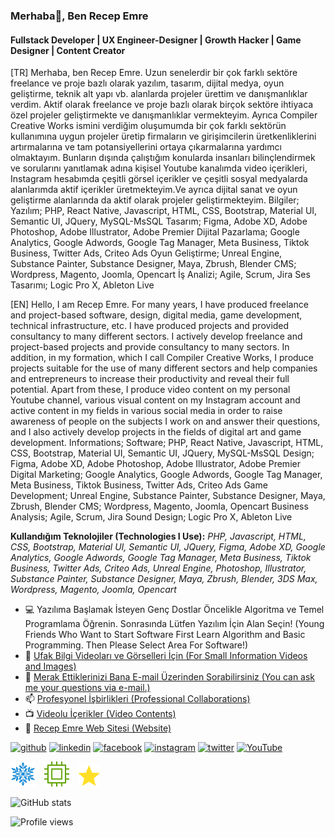 ### Merhaba👋, Ben Recep Emre
#### Fullstack Developer | UX Engineer-Designer | Growth Hacker | Game Designer | Content Creator

[TR] Merhaba, ben Recep Emre. Uzun senelerdir bir çok farklı sektöre freelance ve proje bazlı olarak yazılım, tasarım, dijital medya, oyun geliştirme, teknik alt yapı vb. alanlarda projeler ürettim ve danışmanlıklar verdim. Aktif olarak freelance ve proje bazlı olarak birçok sektöre ihtiyaca özel projeler geliştirmekte ve danışmanlıklar vermekteyim. Ayrıca Compiler Creative Works ismini verdiğim oluşumumda bir çok farklı sektörün kullanımına uygun projeler üretip firmaların ve girişimcilerin üretkenliklerini artırmalarına ve tam potansiyellerini ortaya çıkarmalarına yardımcı olmaktayım. Bunların dışında çalıştığım konularda insanları bilinçlendirmek ve sorularını yanıtlamak adına kişisel Youtube kanalımda video içerikleri, Instagram hesabımda çeşitli görsel içerikler ve çeşitli sosyal medyalarda alanlarımda aktif içerikler üretmekteyim.Ve ayrıca dijital sanat ve oyun geliştirme alanlarında da aktif olarak projeler geliştirmekteyim. Bilgiler; Yazılım; PHP, React Native, Javascript, HTML, CSS, Bootstrap, Material UI, Semantic UI, JQuery, MySQL-MsSQL Tasarım; Figma, Adobe XD, Adobe Photoshop, Adobe Illustrator, Adobe Premier Dijital Pazarlama; Google Analytics, Google Adwords, Google Tag Manager, Meta Business, Tiktok Business, Twitter Ads, Criteo Ads Oyun Geliştirme; Unreal Engine, Substance Painter, Substance Designer, Maya, Zbrush, Blender CMS; Wordpress, Magento, Joomla, Opencart İş Analizi; Agile, Scrum, Jira Ses Tasarımı; Logic Pro X, Ableton Live

[EN] Hello, I am Recep Emre. For many years, I have produced freelance and project-based software, design, digital media, game development, technical infrastructure, etc. I have produced projects and provided consultancy to many different sectors. I actively develop freelance and project-based projects and provide consultancy to many sectors. In addition, in my formation, which I call Compiler Creative Works, I produce projects suitable for the use of many different sectors and help companies and entrepreneurs to increase their productivity and reveal their full potential. Apart from these, I produce video content on my personal Youtube channel, various visual content on my Instagram account and active content in my fields in various social media in order to raise awareness of people on the subjects I work on and answer their questions, and I also actively develop projects in the fields of digital art and game development. Informations; Software; PHP, React Native, Javascript, HTML, CSS, Bootstrap, Material UI, Semantic UI, JQuery, MySQL-MsSQL Design; Figma, Adobe XD, Adobe Photoshop, Adobe Illustrator, Adobe Premier Digital Marketing; Google Analytics, Google Adwords, Google Tag Manager, Meta Business, Tiktok Business, Twitter Ads, Criteo Ads Game Development; Unreal Engine, Substance Painter, Substance Designer, Maya, Zbrush, Blender CMS; Wordpress, Magento, Joomla, Opencart Business Analysis; Agile, Scrum, Jira Sound Design; Logic Pro X, Ableton Live

**Kullandığım Teknolojiler (Technologies I Use):** *PHP, Javascript, HTML, CSS, Bootstrap, Material UI, Semantic UI, JQuery, Figma, Adobe XD, Google Analytics, Google Adwords, Google Tag Manager, Meta Business, Tiktok Business, Twitter Ads, Criteo Ads, Unreal Engine, Photoshop, Illustrator, Substance Painter, Substance Designer, Maya, Zbrush, Blender, 3DS Max, Wordpress, Magento, Joomla, Opencart* 

- 💻 Yazılıma Başlamak İsteyen Genç Dostlar Öncelikle Algoritma ve Temel Programlama Öğrenin. Sonrasında Lütfen Yazılım İçin Alan Seçin! (Young Friends Who Want to Start Software First Learn Algorithm and Basic Programming. Then Please Select Area For Software!)
- 🔭 [Ufak Bilgi Videoları ve Görselleri İçin (For Small Information Videos and Images)](https://www.instagram.com/reercetin/)  
- 💬 [Merak Ettiklerinizi Bana E-mail Üzerinden Sorabilirsiniz (You can ask me your questions via e-mail.)](mailto:iletisim@recepemreercetin.com) 
- 📫 [Profesyonel İşbirlikleri (Professional Collaborations)](mailto:contact@recepemreercetin.com) 
- 📺 [Videolu İçerikler (Video Contents)](https://www.youtube.com/channel/UCYS7daPnN2_--teHVAsUS4Q?)  
- 🏫 [Recep Emre Web Sitesi (Website)](https://www.recepemreercetin.com/) 


[<img src='https://cdn.jsdelivr.net/npm/simple-icons@3.0.1/icons/github.svg' alt='github' height='40'>](https://github.com/reercetin)  [<img src='https://cdn.jsdelivr.net/npm/simple-icons@3.0.1/icons/linkedin.svg' alt='linkedin' height='40'>](https://www.linkedin.com/in/https://www.linkedin.com/in/recep-emre-ercetin-254489bb//)  [<img src='https://cdn.jsdelivr.net/npm/simple-icons@3.0.1/icons/facebook.svg' alt='facebook' height='40'>](https://www.facebook.com/reercetin)  [<img src='https://cdn.jsdelivr.net/npm/simple-icons@3.0.1/icons/instagram.svg' alt='instagram' height='40'>](https://www.instagram.com/reercetin/)  [<img src='https://cdn.jsdelivr.net/npm/simple-icons@3.0.1/icons/twitter.svg' alt='twitter' height='40'>](https://twitter.com/ErcetinRE)  [<img src='https://cdn.jsdelivr.net/npm/simple-icons@3.0.1/icons/youtube.svg' alt='YouTube' height='40'>](https://www.youtube.com/channel/RecepEmreErçetin) 

<a href='https://archiveprogram.github.com/'><img src='https://raw.githubusercontent.com/acervenky/animated-github-badges/master/assets/acbadge.gif' width='40' height='40'></a> <a href='https://docs.github.com/en/developers'><img src='https://raw.githubusercontent.com/acervenky/animated-github-badges/master/assets/devbadge.gif' width='40' height='40'></a> <a href='https://stars.github.com/'><img src='https://raw.githubusercontent.com/acervenky/animated-github-badges/master/assets/starbadge.gif' width='35' height='35'></a> 

![GitHub stats](https://github-readme-stats.vercel.app/api?username=reercetin&show_icons=true)  

![Profile views](https://gpvc.arturio.dev/reercetin)  
